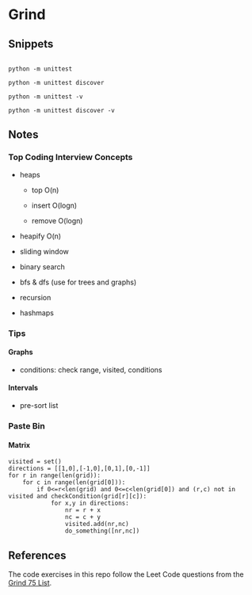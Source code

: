 # Grind

## Snippets

```

python -m unittest

python -m unittest discover

python -m unittest -v

python -m unittest discover -v

```

## Notes

### Top Coding Interview Concepts

- heaps

  - top O(n)

  - insert O(logn)

  - remove O(logn)

- heapify O(n)

- sliding window

- binary search

- bfs & dfs (use for trees and graphs)

- recursion

- hashmaps

### Tips

#### Graphs

- conditions: check range, visited, conditions

#### Intervals

- pre-sort list

### Paste Bin

#### Matrix

```
visited = set()
directions = [[1,0],[-1,0],[0,1],[0,-1]]
for r in range(len(grid)):
	for c in range(len(grid[0])):
		if 0<=r<len(grid) and 0<=c<len(grid[0]) and (r,c) not in visited and checkCondition(grid[r][c]):
			for x,y in directions:
				nr = r + x
				nc = c + y
				visited.add(nr,nc)
				do_something([nr,nc])
```

## References

The code exercises in this repo follow the Leet Code questions from the [Grind 75 List](https://www.techinterviewhandbook.org/grind75).
